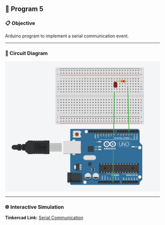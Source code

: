 ## 🚀 Program 5

### 📋 Objective
Arduino program to implement a serial communication event.  

---

### 🔧 Circuit Diagram

![Serial Communication](./Serial%20communication.png)

---

### 🌐 Interactive Simulation

**Tinkercad Link:** [Serial Communication](https://www.tinkercad.com/things/eXOR1BsH5Bh-serial-comminication?sharecode=WSFft4aTu4_coQA9EXHYrd966NnECrF_vJy45EtnX8Y)
